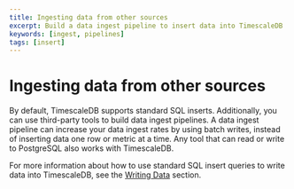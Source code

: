```yaml
---
title: Ingesting data from other sources
excerpt: Build a data ingest pipeline to insert data into TimescaleDB
keywords: [ingest, pipelines]
tags: [insert]
---
```


# Ingesting data from other sources
By default, TimescaleDB supports standard SQL inserts. Additionally, you can use
third-party tools to build data ingest pipelines. A data ingest pipeline can
increase your data ingest rates by using batch writes, instead of inserting data
one row or metric at a time. Any tool that can read or write to PostgreSQL also
works with TimescaleDB.

For more information about how to use standard SQL insert queries to write data
into TimescaleDB, see the [Writing Data][writing-data] section.

[writing-data]: /timescaledb/:currentVersion:/how-to-guides/write-data/
